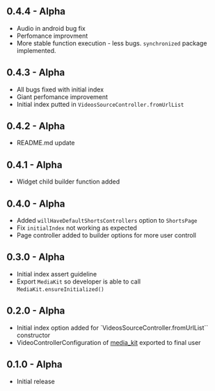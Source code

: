 ## 0.4.4 - Alpha
* Audio in android bug fix
* Perfomance improvment
* More stable function execution - less bugs. `synchronized` package implemented.

## 0.4.3 - Alpha
* All bugs fixed with initial index
* Giant perfomance improvement
* Initial index putted in `VideosSourceController.fromUrlList`

## 0.4.2 - Alpha
* README.md update

## 0.4.1 - Alpha
* Widget child builder function added

## 0.4.0 - Alpha
* Added `willHaveDefaultShortsControllers` option to `ShortsPage`
* Fix `initialIndex` not working as expected
* Page controller added to builder options for more user controll

## 0.3.0 - Alpha
* Initial index assert guideline
* Export `MediaKit` so developer is able to call `MediaKit.ensureInitialized()`

## 0.2.0 - Alpha
* Initial index option added for `VideosSourceController.fromUrlList`` constructor
* VideoControllerConfiguration of [media_kit](https://pub.dev/packages/media_kit) exported to final user

## 0.1.0 - Alpha
* Initial release
